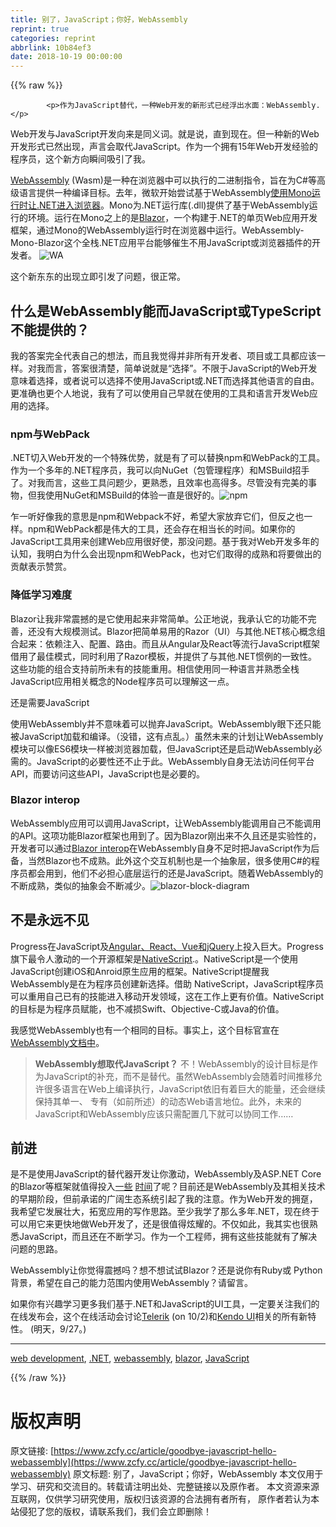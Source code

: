 ```yaml
---
title: 别了，JavaScript；你好，WebAssembly
reprint: true
categories: reprint
abbrlink: 10b84ef3
date: 2018-10-19 00:00:00
---
```


{{% raw %}}

            <p>作为JavaScript替代，一种Web开发的新形式已经浮出水面：WebAssembly.</p>
<p>Web开发与JavaScript开发向来是同义词。就是说，直到现在。但一种新的Web开发形式已然出现，声言会取代JavaScript。作为一个拥有15年Web开发经验的程序员，这个新方向瞬间吸引了我。</p>
<p><a href="https://webassembly.org/">WebAssembly</a> (Wasm)是一种在浏览器中可以执行的二进制指令，旨在为C#等高级语言提供一种编译目标。去年，微软开始尝试基于WebAssembly<a href="https://www.mono-project.com/news/2017/08/09/hello-webassembly/">使用Mono运行时让.NET进入浏览器</a>。Mono为.NET运行库(.dll)提供了基于WebAssembly运行的环境。运行在Mono之上的是<a href="https://blazor.net/">Blazor</a>，一个构建于.NET的单页Web应用开发框架，通过Mono的WebAssembly运行时在浏览器中运行。WebAssembly-Mono-Blazor这个全栈.NET应用平台能够催生不用JavaScript或浏览器插件的开发者。 <img src="https://p4.ssl.qhimg.com/t01ebb8d76ce7287323.jpg" alt="WA" title="WA"> </p>
<p>这个新东东的出现立即引发了问题，很正常。</p>
<h2>什么是WebAssembly能而JavaScript或TypeScript不能提供的？</h2>
<p>我的答案完全代表自己的想法，而且我觉得并非所有开发者、项目或工具都应该一样。对我而言，答案很清楚，简单说就是“选择”。不限于JavaScript的Web开发意味着选择，或者说可以选择不使用JavaScript或.NET而选择其他语言的自由。更准确也更个人地说，我有了可以使用自己早就在使用的工具和语言开发Web应用的选择。</p>
<h3>npm与WebPack</h3>
<p>.NET切入Web开发的一个特殊优势，就是有了可以替换npm和WebPack的工具。作为一个多年的.NET程序员，我可以向NuGet（包管理程序）和MSBuild招手了。对我而言，这些工具问题少，更熟悉，且效率也高得多。尽管没有完美的事物，但我使用NuGet和MSBuild的体验一直是很好的。<img src="https://p5.ssl.qhimg.com/t0152e4bdeb221094f6.png" alt="npm" title="npm"></p>
<p>乍一听好像我的意思是npm和Webpack不好，希望大家放弃它们，但反之也一样。npm和WebPack都是伟大的工具，还会存在相当长的时间。如果你的JavaScript工具用来创建Web应用很好使，那没问题。基于我对Web开发多年的认知，我明白为什么会出现npm和WebPack，也对它们取得的成熟和将要做出的贡献表示赞赏。</p>
<h3>降低学习难度</h3>
<p>Blazor让我非常震撼的是它使用起来非常简单。公正地说，我承认它的功能不完善，还没有大规模测试。Blazor把简单易用的Razor（UI）与其他.NET核心概念组合起来：依赖注入、配置、路由。而且从Angular及React等流行JavaScript框架借用了最佳模式，同时利用了Razor模板，并提供了与其他.NET惯例的一致性。这些功能的组合支持前所未有的技能重用。相信使用同一种语言并熟悉全栈JavaScript应用相关概念的Node程序员可以理解这一点。</p>
<p>还是需要JavaScript</p>
<p>使用WebAssembly并不意味着可以抛弃JavaScript。WebAssembly眼下还只能被JavaScript加载和编译。（没错，这有点乱。）虽然未来的计划让WebAssembly模块可以像ES6模块一样被浏览器加载，但JavaScript还是启动WebAssembly必需的。JavaScript的必要性还不止于此。WebAssembly自身无法访问任何平台API，而要访问这些API，JavaScript也是必要的。</p>
<h3>Blazor interop</h3>
<p>WebAssembly应用可以调用JavaScript，让WebAssembly能调用自己不能调用的API。这项功能Blazor框架也用到了。因为Blazor刚出来不久且还是实验性的，开发者可以通过<a href="https://blog.logrocket.com/working-with-the-blazor-javascript-interop-3c2a8d0eb56c">Blazor interop</a>在WebAssembly自身不足时把JavaScript作为后备，当然Blazor也不成熟。此外这个交互机制也是一个抽象层，很多使用C#的程序员都会用到，他们不必担心底层运行的还是JavaScript。随着WebAssembly的不断成熟，类似的抽象会不断减少。<img src="https://p2.ssl.qhimg.com/t01c3393c2fe4f4da78.jpg" alt="blazor-block-diagram" title="blazor-block-diagram"></p>
<h2>不是永远不见</h2>
<p>Progress在JavaScript及<a href="https://www.telerik.com/kendo-ui">Angular、React、Vue和jQuery</a>上投入巨大。Progress旗下最令人激动的一个开源框架是<a href="https://www.nativescript.org/">NativeScript</a>.。NativeScript是一个使用JavaScript创建iOS和Anroid原生应用的框架。NativeScript提醒我WebAssembly是在为程序员创建新选择。借助 NativeScript，JavaScript程序员可以重用自己已有的技能进入移动开发领域，这在工作上更有价值。NativeScript的目标是为程序员赋能，也不减损Swift、Objective-C或Java的价值。</p>
<p>我感觉WebAssembly也有一个相同的目标。事实上，这个目标官宣在 <a href="https://webassembly.org/docs/faq/">WebAssembly文档中</a>。</p>
<blockquote>
<p><strong>WebAssembly想取代JavaScript？</strong> 不！WebAssembly的设计目标是作为JavaScript的补充，而不是替代。虽然WebAssembly会随着时间推移允许很多语言在Web上编译执行，JavaScript依旧有着巨大的能量，还会继续保持其单一、 专有（如前所述）的动态Web语言地位。此外，未来的JavaScript和WebAssembly应该只需配置几下就可以协同工作……</p>
</blockquote>
<h2>前进</h2>
<p>是不是使用JavaScript的替代器开发让你激动，WebAssembly及ASP.NET Core的Blazor等框架就值得投入<a href="https://www.telerik.com/blogs/blazedown-experiment-with-markdown-and-blazor">一些</a> <a href="https://www.telerik.com/blogs/a-breakdown-of-blazor-project-types">时间</a>了呢？目前还是WebAssembly及其相关技术的早期阶段，但前承诺的广阔生态系统引起了我的注意。作为Web开发的拥趸，我希望它发展壮大，拓宽应用的写作思路。至少我学了那么多年.NET，现在终于可以用它来更快地做Web开发了，还是很值得炫耀的。不仅如此，我其实也很熟悉JavaScript，而且还在不断学习。作为一个工程师，拥有这些技能就有了解决问题的思路。</p>
<p>WebAssembly让你觉得震撼吗？想不想试试Blazor？还是说你有Ruby或 Python背景，希望在自己的能力范围内使用WebAssembly？请留言。</p>
<p>如果你有兴趣学习更多我们基于.NET和JavaScript的UI工具，一定要关注我们的在线发布会，这个在线活动会讨论<a href="https://www.telerik.com/webinars/devcraft/telerik-r3-release-webinar">Telerik</a> (on 10/2)和<a href="https://www.telerik.com/webinars/kendo-ui/kendo-ui-r3-release-webinar">Kendo UI</a>相关的所有新特性。 (明天，9/27。)</p>
<hr>
<p><a href="https://www.telerik.com/blogs/tag/web-development">web development</a>, <a href="https://www.telerik.com/blogs/tag/-net">.NET</a>, <a href="https://www.telerik.com/blogs/tag/webassembly">webassembly</a>, <a href="https://www.telerik.com/blogs/tag/blazor">blazor</a>, <a href="https://www.telerik.com/blogs/tag/javascript">JavaScript</a></p>

          
{{% /raw %}}

# 版权声明
原文链接: [https://www.zcfy.cc/article/goodbye-javascript-hello-webassembly](https://www.zcfy.cc/article/goodbye-javascript-hello-webassembly)
原文标题: 别了，JavaScript；你好，WebAssembly
本文仅用于学习、研究和交流目的。转载请注明出处、完整链接以及原作者。
本文资源来源互联网，仅供学习研究使用，版权归该资源的合法拥有者所有，
原作者若认为本站侵犯了您的版权，请联系我们，我们会立即删除！
